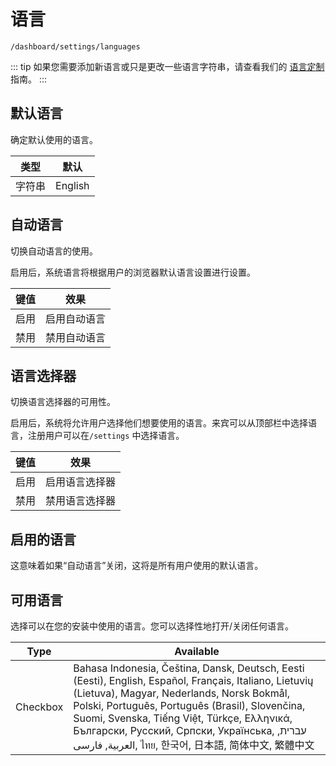 # 语言

`/dashboard/settings/languages`

::: tip
如果您需要添加新语言或只是更改一些语言字符串，请查看我们的 [语言定制](../features/customization/language.md) 指南。
:::

## 默认语言

确定默认使用的语言。

|类型 |默认 |
| ------ | ------- |
|字符串 |English |

## 自动语言

切换自动语言的使用。

启用后，系统语言将根据用户的浏览器默认语言设置进行设置。

|键值 |效果|
| -------- | --------------------- |
|启用|启用自动语言 |
|禁用|禁用自动语言 |

## 语言选择器

切换语言选择器的可用性。

启用后，系统将允许用户选择他们想要使用的语言。来宾可以从顶部栏中选择语言，注册用户可以在`/settings` 中选择语言。

|键值 |效果|
| -------- | ------------------------ |
|启用|启用语言选择器 |
|禁用|禁用语言选择器 |

## 启用的语言

这意味着如果“自动语言”关闭，这将是所有用户使用的默认语言。

## 可用语言

选择可以在您的安装中使用的语言。您可以选择性地打开/关闭任何语言。

| Type     | Available                                                                                                                                                                                                                                                                                                                                                       |
| -------- | --------------------------------------------------------------------------------------------------------------------------------------------------------------------------------------------------------------------------------------------------------------------------------------------------------------------------------------------------------------- |
| Checkbox | Bahasa Indonesia, Čeština, Dansk, Deutsch, Eesti (Eesti), English, Español, Français, Italiano, Lietuvių (Lietuva), Magyar, Nederlands, ‪Norsk Bokmål‬, Polski, Português, Português (Brasil), Slovenčina, Suomi, Svenska, Tiếng Việt, Türkçe, Ελληνικά, Български, Русский, Српски, Українська, עברית, العربية, فارسی, ไทย, 한국어, 日本語, 简体中文, 繁體中文 |
